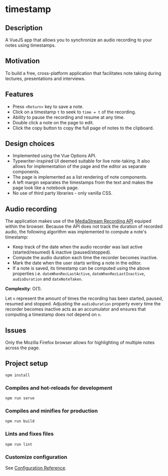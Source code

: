 # timestamp
## Description
A VueJS app that allows you to synchronize an audio recording to your notes using timestamps.

## Motivation
To build a free, cross-platform application that facilitates note taking during lectures, presentations and interviews.

## Features
- Press `<Return>` key to save a note.
- Click on a timestamp `t` to seek to `time = t` of the recording.
- Ability to pause the recording and resume at any time.
- Double click a note on the page to edit.
- Click the copy button to copy the full page of notes to the clipboard.
  
## Design choices
  - Implemented using the Vue Options API.
  - Typewriter-inspired UI deemed suitable for live note-taking. It also allows for implementation of the page and the editor as separate components.
  - The page is implemented as a list rendering of note components.
  - A left margin separates the timestamps from the text and makes the page look like a notebook page.
  - No use of third party libraries - only vanilla CSS.
  
## Audio recording
The application makes use of the [MediaStream Recording API](https://developer.mozilla.org/en-US/docs/Web/API/MediaStream_Recording_API) equiped within the browser. Because the API does not track the duration of recorded audio, the following algorithm was implemented to compute a note's timestamp:
  - Keep track of the date when the audio recorder was last active (started/resumed) & inactive (paused/stopped).
  - Compute the audio duration each time the recorder becomes inactive.
  - Mark the date when the user starts writing a note in the editor.
  - If a note is saved, its timestamp can be computed using the above properties i.e. `dateWhenRecLastActive`, `dateWhenRecLastInactive`, `audioDuration` and `dateNoteTaken`.
  
 **Complexity**: O(1).
 
  Let `n` represent the amount of times the recording has been started, paused, resumed and stopped.
  Adjusting the `audioDuration` property every time the recorder becomes inactive acts as an accumulator and ensures that computing a timestamp does not depend on `n`.
  
## Issues
  Only the Mozilla Firefox browser allows for highlighting of multiple notes across the page.
  
## Project setup
```
npm install
```

### Compiles and hot-reloads for development
```
npm run serve
```

### Compiles and minifies for production
```
npm run build
```

### Lints and fixes files
```
npm run lint
```

### Customize configuration
See [Configuration Reference](https://cli.vuejs.org/config/).


